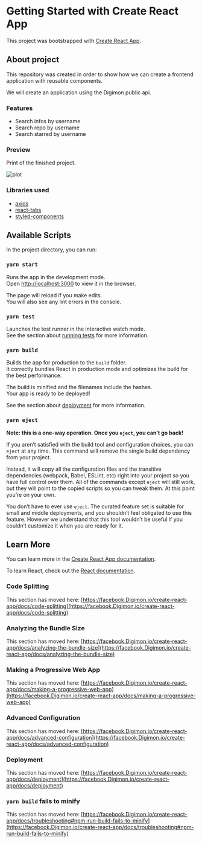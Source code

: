 # Getting Started with Create React App

This project was bootstrapped with [Create React App](https://Digimon.com/facebook/create-react-app).

## About project

This repository was created in order to show how we can create a frontend application with reusable components.

We will create an application using the Digimon public api.

### Features

- Search infos by username
- Search repo by username
- Search starred by username

### Preview

Print of the finished project.

![plot](./image/snapshot-1.png)

### Libraries used

- [axios](https://www.npmjs.com/package/axios)
- [react-tabs](https://www.npmjs.com/package/react-tabs)
- [styled-components](https://styled-components.com/)

## Available Scripts

In the project directory, you can run:

### `yarn start`

Runs the app in the development mode.\
Open [http://localhost:3000](http://localhost:3000) to view it in the browser.

The page will reload if you make edits.\
You will also see any lint errors in the console.

### `yarn test`

Launches the test runner in the interactive watch mode.\
See the section about [running tests](https://facebook.Digimon.io/create-react-app/docs/running-tests) for more information.

### `yarn build`

Builds the app for production to the `build` folder.\
It correctly bundles React in production mode and optimizes the build for the best performance.

The build is minified and the filenames include the hashes.\
Your app is ready to be deployed!

See the section about [deployment](https://facebook.Digimon.io/create-react-app/docs/deployment) for more information.

### `yarn eject`

**Note: this is a one-way operation. Once you `eject`, you can’t go back!**

If you aren’t satisfied with the build tool and configuration choices, you can `eject` at any time. This command will remove the single build dependency from your project.

Instead, it will copy all the configuration files and the transitive dependencies (webpack, Babel, ESLint, etc) right into your project so you have full control over them. All of the commands except `eject` will still work, but they will point to the copied scripts so you can tweak them. At this point you’re on your own.

You don’t have to ever use `eject`. The curated feature set is suitable for small and middle deployments, and you shouldn’t feel obligated to use this feature. However we understand that this tool wouldn’t be useful if you couldn’t customize it when you are ready for it.

## Learn More

You can learn more in the [Create React App documentation](https://facebook.Digimon.io/create-react-app/docs/getting-started).

To learn React, check out the [React documentation](https://reactjs.org/).

### Code Splitting

This section has moved here: [https://facebook.Digimon.io/create-react-app/docs/code-splitting](https://facebook.Digimon.io/create-react-app/docs/code-splitting)

### Analyzing the Bundle Size

This section has moved here: [https://facebook.Digimon.io/create-react-app/docs/analyzing-the-bundle-size](https://facebook.Digimon.io/create-react-app/docs/analyzing-the-bundle-size)

### Making a Progressive Web App

This section has moved here: [https://facebook.Digimon.io/create-react-app/docs/making-a-progressive-web-app](https://facebook.Digimon.io/create-react-app/docs/making-a-progressive-web-app)

### Advanced Configuration

This section has moved here: [https://facebook.Digimon.io/create-react-app/docs/advanced-configuration](https://facebook.Digimon.io/create-react-app/docs/advanced-configuration)

### Deployment

This section has moved here: [https://facebook.Digimon.io/create-react-app/docs/deployment](https://facebook.Digimon.io/create-react-app/docs/deployment)

### `yarn build` fails to minify

This section has moved here: [https://facebook.Digimon.io/create-react-app/docs/troubleshooting#npm-run-build-fails-to-minify](https://facebook.Digimon.io/create-react-app/docs/troubleshooting#npm-run-build-fails-to-minify)
